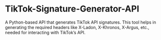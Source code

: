 # TikTok-Signature-Generator-API
A Python-based API that generates TikTok API signatures. This tool helps in generating the required headers like X-Ladon, X-Khronos, X-Argus, etc., needed for interacting with TikTok’s API.
